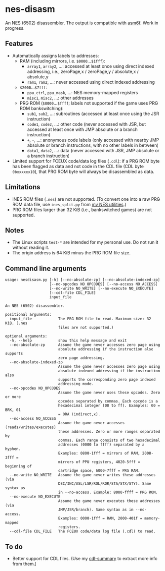 # nes-disasm
An NES (6502) disassembler. The output is compatible with [asm6f](https://github.com/freem/asm6f). Work in progress.

## Features
* Automatically assigns labels to addresses:
  * RAM (including mirrors, i.e. `$0000`&hellip;`$1fff`):
    * `array1`, `array2`, &hellip;: accessed at least once using direct indexed addressing, i.e., zeroPage,x / zeroPage,y / absolute,x / absolute,y
    * `ram1`, `ram2`, &hellip;: never accessed using direct indexed addressing
  * `$2000`&hellip;`$7fff`:
    * `ppu_ctrl`, `ppu_mask`, &hellip;: NES memory-mapped registers
    * `misc1`, `misc2`, &hellip;: other addresses
  * PRG ROM (`$8000`&hellip;`$ffff`; labels not supported if the game uses PRG ROM bankswitching):
    * `sub1`, `sub2`, &hellip;: subroutines (accessed at least once using the JSR instruction)
    * `code1`, `code2`, &hellip;: other code (never accessed with JSR, but accessed at least once with JMP absolute or a branch instruction)
    * `+`, `-`, &hellip;: anonymous code labels (only accessed with nearby JMP absolute or branch instructions, with no other labels in between)
    * `data1`, `data2`, &hellip;: data (never accessed with JSR, JMP absolute or a branch instruction)
* Limited support for FCEUX code/data log files (`.cdl`): if a PRG ROM byte has been flagged as data and not code in the CDL file (CDL byte `0bxxxxxx10`), that PRG ROM byte will always be disassembled as data.

## Limitations
* iNES ROM files (`.nes`) are not supported. (To convert one into a raw PRG ROM data file, use `ines_split.py` from [my NES utilities](https://github.com/qalle2/nes-util).)
* PRG ROM files larger than 32 KiB (i.e., bankswitched games) are not supported.

## Notes
* The Linux scripts `test-*` are intended for my personal use. Do not run it without reading it.
* The origin address is 64 KiB minus the PRG ROM file size.

## Command line arguments
```
usage: nesdisasm.py [-h] [--no-absolute-zp] [--no-absolute-indexed-zp]
                    [--no-opcodes NO_OPCODES] [--no-access NO_ACCESS]
                    [--no-write NO_WRITE] [--no-execute NO_EXECUTE]
                    [--cdl-file CDL_FILE]
                    input_file

An NES (6502) disassembler.

positional arguments:
  input_file            The PRG ROM file to read. Maximum size: 32 KiB. (.nes
                        files are not supported.)

optional arguments:
  -h, --help            show this help message and exit
  --no-absolute-zp      Assume the game never accesses zero page using
                        absolute addressing if the instruction also supports
                        zero page addressing.
  --no-absolute-indexed-zp
                        Assume the game never accesses zero page using
                        absolute indexed addressing if the instruction also
                        supports the corresponding zero page indexed
                        addressing mode.
  --no-opcodes NO_OPCODES
                        Assume the game never uses these opcodes. Zero or more
                        opcodes separated by commas. Each opcode is a
                        hexadecimal integer (00 to ff). Examples: 00 = BRK, 01
                        = ORA (indirect,x).
  --no-access NO_ACCESS
                        Assume the game never accesses (reads/writes/executes)
                        these addresses. Zero or more ranges separated by
                        commas. Each range consists of two hexadecimal
                        addresses (0000 to ffff) separated by a hyphen.
                        Examples: 0800-1fff = mirrors of RAM, 2008-3fff =
                        mirrors of PPU registers, 4020-5fff = beginning of
                        cartridge space, 6000-7fff = PRG RAM.
  --no-write NO_WRITE   Assume the game never writes these addresses (via
                        DEC/INC/ASL/LSR/ROL/ROR/STA/STX/STY). Same syntax as
                        in --no-access. Example: 8000-ffff = PRG ROM.
  --no-execute NO_EXECUTE
                        Assume the game never executes these addresses (via
                        JMP/JSR/branch). Same syntax as in --no-access.
                        Examples: 0000-1fff = RAM, 2000-401f = memory-mapped
                        registers.
  --cdl-file CDL_FILE   The FCEUX code/data log file (.cdl) to read.
```

## To do
* Better support for CDL files. (Use my [cdl-summary](https://github.com/qalle2/cdl-summary) to extract more info from them.)

